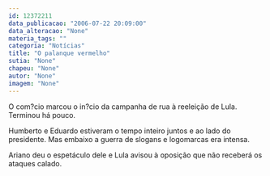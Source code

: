 ```yaml
---
id: 12372211
data_publicacao: "2006-07-22 20:09:00"
data_alteracao: "None"
materia_tags: ""
categoria: "Notícias"
title: "O palanque vermelho"
sutia: "None"
chapeu: "None"
autor: "None"
imagem: "None"
---
```

<p><P>O com?cio marcou o in?cio da campanha de rua à reeleição de Lula. Terminou há pouco.</P></p>
<p><P>Humberto e Eduardo estiveram o tempo inteiro juntos e ao lado do presidente. Mas embaixo a guerra de slogans e logomarcas era intensa.</P></p>
<p><P>Ariano deu o espetáculo dele e Lula avisou à oposição que não receberá os ataques calado.</P> </p>
